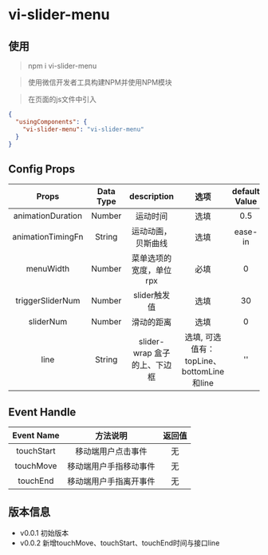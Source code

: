 # vi-slider-menu

## 使用

> npm i vi-slider-menu

> 使用微信开发者工具构建NPM并使用NPM模块

> 在页面的js文件中引入

```json
{
  "usingComponents": {
    "vi-slider-menu": "vi-slider-menu"
  }
}
```

## Config Props

| Props | Data Type | description | 选项 | default Value |
| :--: | :--: | :--: | :--: | :--: |
| animationDuration | Number | 运动时间 | 选填 | 0.5 |
| animationTimingFn | String | 运动动画，贝斯曲线 | 选填 | ease-in |
| menuWidth | Number | 菜单选项的宽度，单位rpx | 必填 | 0 |
| triggerSliderNum | Number | slider触发值 | 选填 | 30 |
| sliderNum | Number | 滑动的距离 | 选填 | 0 |
| line | String | slider-wrap 盒子的上、下边框| 选填, 可选值有：topLine、bottomLine和line | '' |

## Event Handle

| Event Name | 方法说明 | 返回值 |
| :--: | :--: | :--: |
| touchStart | 移动端用户点击事件 | 无 |
| touchMove | 移动端用户手指移动事件 | 无 |
| touchEnd | 移动端用户手指离开事件 | 无 |

## 版本信息

+ v0.0.1 初始版本
+ v0.0.2 新增touchMove、touchStart、touchEnd时间与接口line